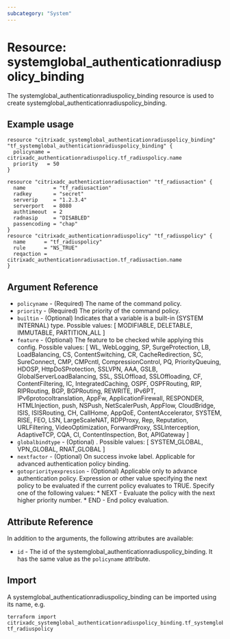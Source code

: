 ```yaml
---
subcategory: "System"
---
```


# Resource: systemglobal_authenticationradiuspolicy_binding

The systemglobal_authenticationradiuspolicy_binding resource is used to create systemglobal_authenticationradiuspolicy_binding.


## Example usage

```hcl
resource "citrixadc_systemglobal_authenticationradiuspolicy_binding" "tf_systemglobal_authenticationradiuspolicy_binding" {
  policyname = citrixadc_authenticationradiuspolicy.tf_radiuspolicy.name
  priority   = 50
}

resource "citrixadc_authenticationradiusaction" "tf_radiusaction" {
  name         = "tf_radiusaction"
  radkey       = "secret"
  serverip     = "1.2.3.4"
  serverport   = 8080
  authtimeout  = 2
  radnasip     = "DISABLED"
  passencoding = "chap"
}
resource "citrixadc_authenticationradiuspolicy" "tf_radiuspolicy" {
  name      = "tf_radiuspolicy"
  rule      = "NS_TRUE"
  reqaction = citrixadc_authenticationradiusaction.tf_radiusaction.name
}
```


## Argument Reference

* `policyname` - (Required) The name of the  command policy.
* `priority` - (Required) The priority of the command policy.
* `builtin` - (Optional) Indicates that a variable is a built-in (SYSTEM INTERNAL) type. Possible values: [ MODIFIABLE, DELETABLE, IMMUTABLE, PARTITION_ALL ]
* `feature` - (Optional) The feature to be checked while applying this config. Possible values: [ WL, WebLogging, SP, SurgeProtection, LB, LoadBalancing, CS, ContentSwitching, CR, CacheRedirection, SC, SureConnect, CMP, CMPcntl, CompressionControl, PQ, PriorityQueuing, HDOSP, HttpDoSProtection, SSLVPN, AAA, GSLB, GlobalServerLoadBalancing, SSL, SSLOffload, SSLOffloading, CF, ContentFiltering, IC, IntegratedCaching, OSPF, OSPFRouting, RIP, RIPRouting, BGP, BGPRouting, REWRITE, IPv6PT, IPv6protocoltranslation, AppFw, ApplicationFirewall, RESPONDER, HTMLInjection, push, NSPush, NetScalerPush, AppFlow, CloudBridge, ISIS, ISISRouting, CH, CallHome, AppQoE, ContentAccelerator, SYSTEM, RISE, FEO, LSN, LargeScaleNAT, RDPProxy, Rep, Reputation, URLFiltering, VideoOptimization, ForwardProxy, SSLInterception, AdaptiveTCP, CQA, CI, ContentInspection, Bot, APIGateway ]
* `globalbindtype` - (Optional) . Possible values: [ SYSTEM_GLOBAL, VPN_GLOBAL, RNAT_GLOBAL ]
* `nextfactor` - (Optional) On success invoke label. Applicable for advanced authentication policy binding.
* `gotopriorityexpression` - (Optional) Applicable only to advance authentication policy. Expression or other value specifying the next policy to be evaluated if the current policy evaluates to TRUE.  Specify one of the following values: * NEXT - Evaluate the policy with the next higher priority number. * END - End policy evaluation.


## Attribute Reference

In addition to the arguments, the following attributes are available:

* `id` - The id of the systemglobal_authenticationradiuspolicy_binding. It has the same value as the `policyname` attribute.


## Import

A systemglobal_authenticationradiuspolicy_binding can be imported using its name, e.g.

```shell
terraform import citrixadc_systemglobal_authenticationradiuspolicy_binding.tf_systemglobal_authenticationradiuspolicy_binding tf_radiuspolicy
```
